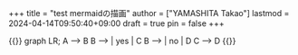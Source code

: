 +++
title = "test mermaidの描画"
author = ["YAMASHITA Takao"]
lastmod = 2024-04-14T09:50:40+09:00
draft = true
pin = false
+++

{{<mermaid>}}
graph LR;
  A --> B
  B --> | yes | C
  B --> | no  | D
  C --> D
{{</mermaid>}}
